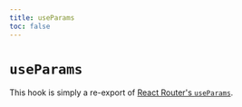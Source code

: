 ```yaml
---
title: useParams
toc: false
---
```


# `useParams`

<docs-info>This hook is simply a re-export of [React Router's `useParams`][rr-useparams].</docs-info>

[rr-useparams]: https://reactrouter.com/hooks/use-params

